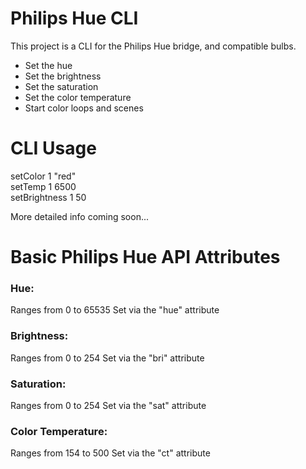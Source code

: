 # Philips Hue CLI

This project is a CLI for the Philips Hue bridge, and compatible bulbs.

* Set the hue
* Set the brightness
* Set the saturation
* Set the color temperature
* Start color loops and scenes

# CLI Usage

setColor 1 "red"  
setTemp 1 6500  
setBrightness 1 50  

More detailed info coming soon...

# Basic Philips Hue API Attributes

### Hue:
Ranges from 0 to 65535
Set via the "hue" attribute

### Brightness:
Ranges from 0 to 254
Set via the "bri" attribute

### Saturation: 
Ranges from 0 to 254 
Set via the "sat" attribute

### Color Temperature:
Ranges from 154 to 500
Set via the "ct" attribute

